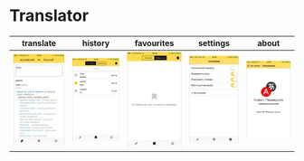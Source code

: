 # Translator
translate|history|favourites|settings|about
:---:|:---:|:---:|:---:|:---:
[![translate](./images/1_thumb.jpg)](./images/1.jpg)|[![translate](./images/2_thumb.jpg)](./images/2.jpg)|[![translate](./images/3_thumb.jpg)](./images/3.jpg)|[![translate](./images/4_thumb.jpg)](./images/4.jpg)|[![translate](./images/5_thumb.jpg)](./images/5.jpg)